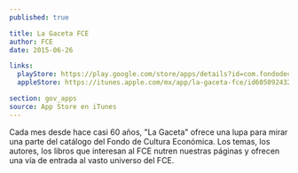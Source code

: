 ```yaml
---
published: true

title: La Gaceta FCE
author: FCE
date: 2015-06-26

links:
  playStore: https://play.google.com/store/apps/details?id=com.fondodeculturaeconomica.gaceta
  appleStore: https://itunes.apple.com/mx/app/la-gaceta-fce/id605092432?mt=8

section: gov_apps
source: App Store en iTunes
---
```

Cada mes desde hace casi 60 años, "La Gaceta" ofrece una lupa para mirar una parte del catálogo del Fondo de Cultura Económica. Los temas, los autores, los libros que interesan al FCE nutren nuestras páginas y ofrecen una vía de entrada al vasto universo del FCE.
